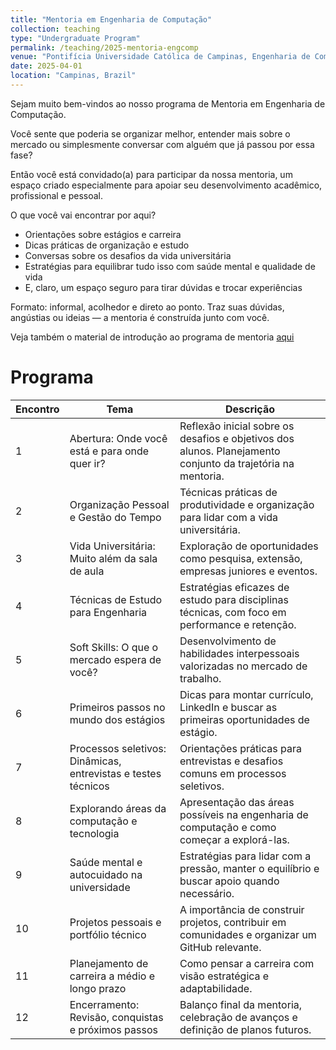 ```yaml
---
title: "Mentoria em Engenharia de Computação"
collection: teaching
type: "Undergraduate Program"
permalink: /teaching/2025-mentoria-engcomp
venue: "Pontifícia Universidade Católica de Campinas, Engenharia de Computação"
date: 2025-04-01
location: "Campinas, Brazil"
---
```

Sejam muito bem-vindos ao nosso programa de Mentoria em Engenharia de Computação.

Você sente que poderia se organizar melhor, entender mais sobre o mercado ou simplesmente conversar com alguém que já passou por essa fase?

Então você está convidado(a) para participar da nossa mentoria, um espaço criado especialmente para apoiar seu desenvolvimento acadêmico, profissional e pessoal.

O que você vai encontrar por aqui?
- Orientações sobre estágios e carreira
- Dicas práticas de organização e estudo
- Conversas sobre os desafios da vida universitária
- Estratégias para equilibrar tudo isso com saúde mental e qualidade de vida
- E, claro, um espaço seguro para tirar dúvidas e trocar experiências

Formato: informal, acolhedor e direto ao ponto. Traz suas dúvidas, angústias ou ideias — a mentoria é construída junto com você.

Veja também o material de introdução ao programa de mentoria [aqui](https://denmartins.github.io/files/lectures/Mentoria-Intro.pdf)

# Programa

| Encontro | Tema                                          | Descrição                                                                                                |
|----------|-----------------------------------------------|---------------------------------------------------------------------------------------------------------|
| 1        | Abertura: Onde você está e para onde quer ir?  | Reflexão inicial sobre os desafios e objetivos dos alunos. Planejamento conjunto da trajetória na mentoria. |
| 2        | Organização Pessoal e Gestão do Tempo         | Técnicas práticas de produtividade e organização para lidar com a vida universitária.                    |
| 3        | Vida Universitária: Muito além da sala de aula  | Exploração de oportunidades como pesquisa, extensão, empresas juniores e eventos.                         |
| 4        | Técnicas de Estudo para Engenharia            | Estratégias eficazes de estudo para disciplinas técnicas, com foco em performance e retenção.           |
| 5        | Soft Skills: O que o mercado espera de você?   | Desenvolvimento de habilidades interpessoais valorizadas no mercado de trabalho.                        |
| 6        | Primeiros passos no mundo dos estágios       | Dicas para montar currículo, LinkedIn e buscar as primeiras oportunidades de estágio.                    |
| 7        | Processos seletivos: Dinâmicas, entrevistas e testes técnicos | Orientações práticas para entrevistas e desafios comuns em processos seletivos.                       |
| 8        | Explorando áreas da computação e tecnologia  | Apresentação das áreas possíveis na engenharia de computação e como começar a explorá-las.                |
| 9        | Saúde mental e autocuidado na universidade     | Estratégias para lidar com a pressão, manter o equilíbrio e buscar apoio quando necessário.               |
| 10       | Projetos pessoais e portfólio técnico         | A importância de construir projetos, contribuir em comunidades e organizar um GitHub relevante.           |
| 11       | Planejamento de carreira a médio e longo prazo | Como pensar a carreira com visão estratégica e adaptabilidade.                                         |
| 12       | Encerramento: Revisão, conquistas e próximos passos | Balanço final da mentoria, celebração de avanços e definição de planos futuros.                            |
